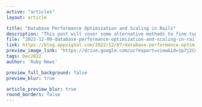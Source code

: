 ```yaml
---
active: "articles"
layout: article

title: "Database Performance Optimization and Scaling in Rails"
description: "This post will cover some alternative methods to fine-tune and scale a database under heavy load and improve the performance of your Rails app."
file: "2022-12-09-database-performance-optimization-and-scaling-in-rails.md"
link: https://blog.appsignal.com/2022/12/07/database-performance-optimization-and-scaling-in-rails.html
preview_image_link: "https://drive.google.com/uc?export=view&id=1p7j2CmxXf42rgkn8-Tzla23kjkAVRqb4"
tags: Dec2022
author: 'Ruby News'

preview_full_background: false
preview_blur: true

article_preview_blur: true
round_borders: false
---
```

